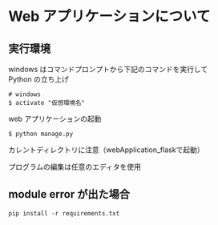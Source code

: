 # Web アプリケーションについて  

## 実行環境

windows はコマンドプロンプトから下記のコマンドを実行して  
Python の立ち上げ
```
# windows  
$ activate "仮想環境名"  
```

web アプリケーションの起動
```
$ python manage.py
```

カレントディレクトリに注意（webApplication_flaskで起動）  
  
プログラムの編集は任意のエディタを使用  

## module error が出た場合  
```
pip install -r requirements.txt
```
